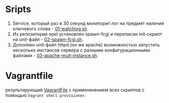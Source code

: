 # **Sripts**
1. Service, который раз в 30 секунд мониторит лог на предмет наличия ключевого слова - [01-watchlog.sh](scripts/01-watchlog.sh).
2. Из репозитория epel установлен spawn-fcgi и переписан init-скрипт на unit-файл - [02-spawn-fcgi.sh](scripts/02-spawn-fcgi.sh).
3. Дополнен unit-файл httpd (он же apache) возможностью запустить несколько инстансов сервера с разными конфигурационными файлами - [03-apache-mult-instance.sh](scripts/03-apache-mult-instance.sh).

# **Vagrantfile**
результирующий [VagrantFile](Vagrantfile) c примененением всех скриптов с помощью `Vagrant shell provisioner`.